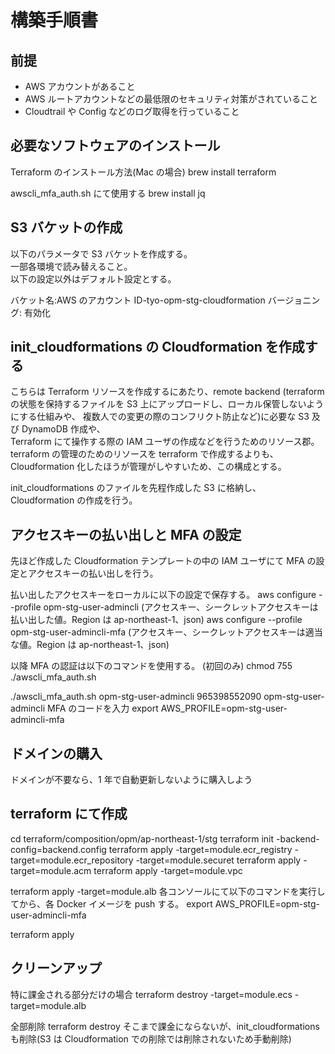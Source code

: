 # 構築手順書

## 前提

- AWS アカウントがあること
- AWS ルートアカウントなどの最低限のセキュリティ対策がされていること
- Cloudtrail や Config などのログ取得を行っていること

## 必要なソフトウェアのインストール

Terraform のインストール方法(Mac の場合)
brew install terraform

awscli_mfa_auth.sh にて使用する
brew install jq

## S3 バケットの作成

以下のパラメータで S3 バケットを作成する。  
一部各環境で読み替えること。  
以下の設定以外はデフォルト設定とする。

バケット名:AWS のアカウント ID-tyo-opm-stg-cloudformation
バージョニング: 有効化

## init_cloudformations の Cloudformation を作成する

こちらは Terraform リソースを作成するにあたり、remote backend
(terraform の状態を保持するファイルを S3 上にアップロードし、ローカル保管しないようにする仕組みや、
複数人での変更の際のコンフリクト防止など)に必要な S3 及び DynamoDB 作成や、  
Terraform にて操作する際の IAM ユーザの作成などを行うためのリソース郡。  
terraform の管理のためのリソースを terraform で作成するよりも、Cloudformation 化したほうが管理がしやすいため、この構成とする。

init_cloudformations のファイルを先程作成した S3 に格納し、
Cloudformation の作成を行う。

## アクセスキーの払い出しと MFA の設定

先ほど作成した Cloudformation テンプレートの中の IAM ユーザにて
MFA の設定とアクセスキーの払い出しを行う。

払い出したアクセスキーをローカルに以下の設定で保存する。
aws configure --profile opm-stg-user-admincli
(アクセスキー、シークレットアクセスキーは払い出した値。Region は ap-northeast-1、json)
aws configure --profile opm-stg-user-admincli-mfa
(アクセスキー、シークレットアクセスキーは適当な値。Region は ap-northeast-1、json)

以降 MFA の認証は以下のコマンドを使用する。
(初回のみ)
chmod 755 ./awscli_mfa_auth.sh

./awscli_mfa_auth.sh opm-stg-user-admincli 965398552090 opm-stg-user-admincli
MFA のコードを入力
export AWS_PROFILE=opm-stg-user-admincli-mfa

## ドメインの購入

ドメインが不要なら、1 年で自動更新しないように購入しよう

## terraform にて作成

cd terraform/composition/opm/ap-northeast-1/stg
terraform init -backend-config=backend.config
terraform apply -target=module.ecr_registry -target=module.ecr_repository -target=module.securet
terraform apply -target=module.acm
terraform apply -target=module.vpc

terraform apply -target=module.alb
各コンソールにて以下のコマンドを実行してから、各 Docker イメージを push する。
export AWS_PROFILE=opm-stg-user-admincli-mfa

terraform apply

## クリーンアップ

特に課金される部分だけの場合
terraform destroy -target=module.ecs -target=module.alb

全部削除
terraform destroy
そこまで課金にならないが、init_cloudformations も削除(S3 は Cloudformation での削除では削除されないため手動削除)
